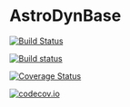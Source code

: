 # AstroDynBase

[![Build Status](https://travis-ci.org/JuliaAstrodynamics/AstroDynBase.jl.svg?branch=master)](https://travis-ci.org/JuliaAstrodynamics/AstroDynBase.jl)

[![Build status](https://ci.appveyor.com/api/projects/status/qmtvvq96jxks839o?svg=true)](https://ci.appveyor.com/project/JuliaAstrodynamics/astrodynbase-jl)

[![Coverage Status](https://coveralls.io/repos/JuliaAstrodynamics/AstroDynBase.jl/badge.svg?branch=master&service=github)](https://coveralls.io/github/JuliaAstrodynamics/AstroDynBase.jl?branch=master)

[![codecov.io](http://codecov.io/github/JuliaAstrodynamics/AstroDynBase.jl/coverage.svg?branch=master)](http://codecov.io/github/JuliaAstrodynamics/AstroDynBase.jl?branch=master)
